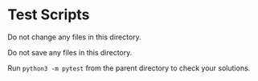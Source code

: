 # Test Scripts

Do not change any files in this directory.

Do not save any files in this directory.

Run `python3 -m pytest` from the parent directory to check your solutions.


